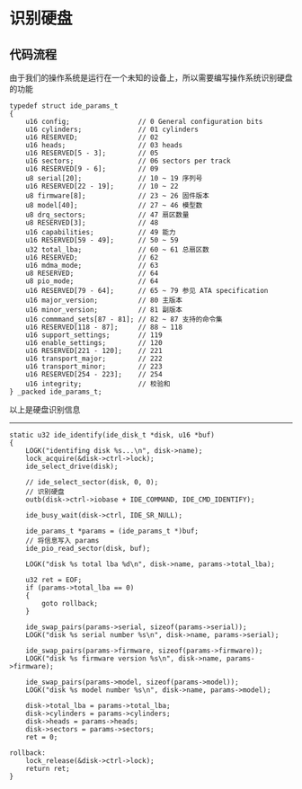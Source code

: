 # 识别硬盘
## 代码流程

由于我们的操作系统是运行在一个未知的设备上，所以需要编写操作系统识别硬盘的功能

    typedef struct ide_params_t
    {
        u16 config;                 // 0 General configuration bits
        u16 cylinders;              // 01 cylinders
        u16 RESERVED;               // 02
        u16 heads;                  // 03 heads
        u16 RESERVED[5 - 3];        // 05
        u16 sectors;                // 06 sectors per track
        u16 RESERVED[9 - 6];        // 09
        u8 serial[20];              // 10 ~ 19 序列号
        u16 RESERVED[22 - 19];      // 10 ~ 22
        u8 firmware[8];             // 23 ~ 26 固件版本
        u8 model[40];               // 27 ~ 46 模型数
        u8 drq_sectors;             // 47 扇区数量
        u8 RESERVED[3];             // 48
        u16 capabilities;           // 49 能力
        u16 RESERVED[59 - 49];      // 50 ~ 59
        u32 total_lba;              // 60 ~ 61 总扇区数
        u16 RESERVED;               // 62
        u16 mdma_mode;              // 63
        u8 RESERVED;                // 64
        u8 pio_mode;                // 64
        u16 RESERVED[79 - 64];      // 65 ~ 79 参见 ATA specification
        u16 major_version;          // 80 主版本
        u16 minor_version;          // 81 副版本
        u16 commmand_sets[87 - 81]; // 82 ~ 87 支持的命令集
        u16 RESERVED[118 - 87];     // 88 ~ 118
        u16 support_settings;       // 119
        u16 enable_settings;        // 120
        u16 RESERVED[221 - 120];    // 221
        u16 transport_major;        // 222
        u16 transport_minor;        // 223
        u16 RESERVED[254 - 223];    // 254
        u16 integrity;              // 校验和
    } _packed ide_params_t;         

以上是硬盘识别信息

-----

    static u32 ide_identify(ide_disk_t *disk, u16 *buf)
    {
        LOGK("identifing disk %s...\n", disk->name);
        lock_acquire(&disk->ctrl->lock);
        ide_select_drive(disk);

        // ide_select_sector(disk, 0, 0);
        // 识别硬盘
        outb(disk->ctrl->iobase + IDE_COMMAND, IDE_CMD_IDENTIFY);

        ide_busy_wait(disk->ctrl, IDE_SR_NULL);

        ide_params_t *params = (ide_params_t *)buf;
        // 将信息写入 params
        ide_pio_read_sector(disk, buf);

        LOGK("disk %s total lba %d\n", disk->name, params->total_lba);

        u32 ret = EOF;
        if (params->total_lba == 0)
        {
            goto rollback;
        }

        ide_swap_pairs(params->serial, sizeof(params->serial));
        LOGK("disk %s serial number %s\n", disk->name, params->serial);

        ide_swap_pairs(params->firmware, sizeof(params->firmware));
        LOGK("disk %s firmware version %s\n", disk->name, params->firmware);

        ide_swap_pairs(params->model, sizeof(params->model));
        LOGK("disk %s model number %s\n", disk->name, params->model);

        disk->total_lba = params->total_lba;
        disk->cylinders = params->cylinders;
        disk->heads = params->heads;
        disk->sectors = params->sectors;
        ret = 0;

    rollback:
        lock_release(&disk->ctrl->lock);
        return ret;
    }